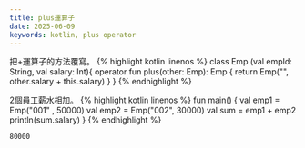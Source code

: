 ```yaml
---
title: plus運算子
date: 2025-06-09
keywords: kotlin, plus operator
---
```

把\+運算子的方法覆寫。
{% highlight kotlin linenos %}
class Emp (val empId: String, val salary: Int){
    operator fun plus(other: Emp): Emp {
        return Emp("", other.salary + this.salary)
    }
}
{% endhighlight %}

2個員工薪水相加。
{% highlight kotlin linenos %}
fun main() {
    val emp1 = Emp("001" , 50000)
    val emp2 = Emp("002", 30000)
    val sum = emp1 + emp2
    println(sum.salary)
}
{% endhighlight %}
```
80000
```